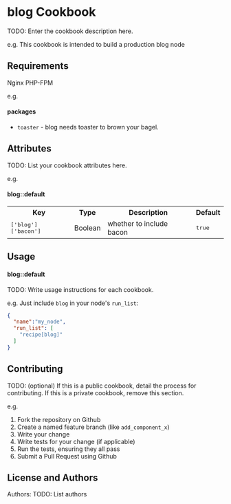 blog Cookbook
=============
TODO: Enter the cookbook description here.

e.g.
This cookbook is intended to build a production blog node

Requirements
------------
Nginx
PHP-FPM

e.g.
#### packages
- `toaster` - blog needs toaster to brown your bagel.

Attributes
----------
TODO: List your cookbook attributes here.

e.g.
#### blog::default
<table>
  <tr>
    <th>Key</th>
    <th>Type</th>
    <th>Description</th>
    <th>Default</th>
  </tr>
  <tr>
    <td><tt>['blog']['bacon']</tt></td>
    <td>Boolean</td>
    <td>whether to include bacon</td>
    <td><tt>true</tt></td>
  </tr>
</table>

Usage
-----
#### blog::default
TODO: Write usage instructions for each cookbook.

e.g.
Just include `blog` in your node's `run_list`:

```json
{
  "name":"my_node",
  "run_list": [
    "recipe[blog]"
  ]
}
```

Contributing
------------
TODO: (optional) If this is a public cookbook, detail the process for contributing. If this is a private cookbook, remove this section.

e.g.
1. Fork the repository on Github
2. Create a named feature branch (like `add_component_x`)
3. Write your change
4. Write tests for your change (if applicable)
5. Run the tests, ensuring they all pass
6. Submit a Pull Request using Github

License and Authors
-------------------
Authors: TODO: List authors
